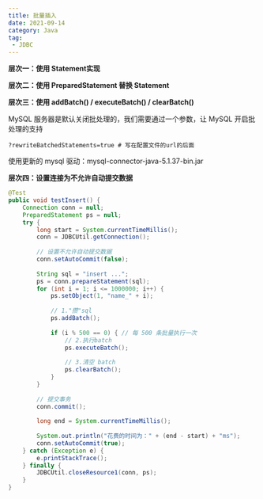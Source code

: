 ```yaml
---
title: 批量插入
date: 2021-09-14
category: Java
tag:
 - JDBC
---
```


**层次一：使用 Statement实现**

**层次二：使用 PreparedStatement 替换 Statement**

**层次三：使用 addBatch() / executeBatch() / clearBatch()**

MySQL 服务器是默认关闭批处理的，我们需要通过一个参数，让 MySQL 开启批处理的支持

```
?rewriteBatchedStatements=true # 写在配置文件的url的后面
```

使用更新的 mysql 驱动：mysql-connector-java-5.1.37-bin.jar

**层次四：设置连接为不允许自动提交数据**

```java
@Test
public void testInsert() {
	Connection conn = null;
	PreparedStatement ps = null;
	try {
		long start = System.currentTimeMillis();
		conn = JDBCUtil.getConnection();
		
		// 设置不允许自动提交数据
		conn.setAutoCommit(false);
		
		String sql = "insert ...";
		ps = conn.prepareStatement(sql);
		for (int i = 1; i <= 1000000; i++) {
			ps.setObject(1, "name_" + i);
			
			// 1."攒"sql
			ps.addBatch();
			
			if (i % 500 == 0) { // 每 500 条批量执行一次
				// 2.执行batch
				ps.executeBatch();
				
				// 3.清空 batch
				ps.clearBatch();
			}
		}
		
		// 提交事务
		conn.commit();
		
		long end = System.currentTimeMillis();
		
		System.out.println("花费的时间为：" + (end - start) + "ms");
		conn.setAutoCommit(true);
	} catch (Exception e) {
		e.printStackTrace();
	} finally {
		JDBCUtil.closeResource1(conn, ps);
	}
}
```


